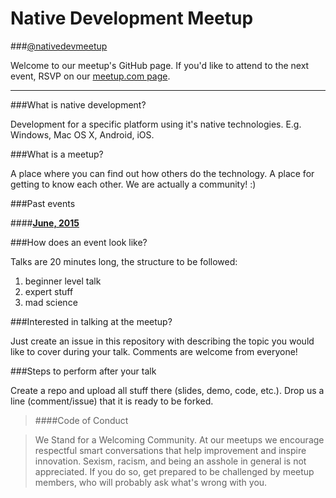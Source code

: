 # Native Development Meetup

###[@nativedevmeetup](https://twitter.com/nativedevmeetup)

Welcome to our meetup's GitHub page. If you'd like to attend to the next event, RSVP on our [meetup.com page](http://www.meetup.com/Native-Development-Meetup/).

----------
###What is native development?

Development for a specific platform using it's native technologies. E.g. Windows, Mac OS X, Android, iOS.

###What is a meetup?

A place where you can find out how others do the technology. A place for getting to know each other. We are actually a community! :)

###Past events

####**[June, 2015](https://github.com/NativeDevelopmentMeetup/NativeDevelopmentMeetup/blob/master/presentations/June.md)**

###How does an event look like?

Talks are 20 minutes long, the structure to be followed:

1. beginner level talk
2. expert stuff
3. mad science

###Interested in talking at the meetup?

Just create an issue in this repository with describing the topic you would like to cover during your talk. Comments are welcome from everyone!

###Steps to perform after your talk

Create a repo and upload all stuff there (slides, demo, code, etc.). Drop us a line (comment/issue) that it is ready to be forked.

> ####Code of Conduct

> We Stand for a Welcoming Community. At our meetups we encourage respectful smart conversations that help improvement and inspire innovation. Sexism, racism, and being an asshole in general is not appreciated. If you do so, get prepared to be challenged by meetup members, who will probably ask what's wrong with you.
